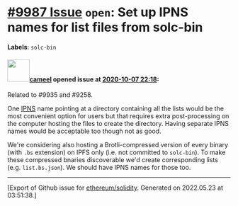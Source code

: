 # [\#9987 Issue](https://github.com/ethereum/solidity/issues/9987) `open`: Set up IPNS names for list files from solc-bin
**Labels**: `solc-bin`


#### <img src="https://avatars.githubusercontent.com/u/137030?v=4" width="50">[cameel](https://github.com/cameel) opened issue at [2020-10-07 22:18](https://github.com/ethereum/solidity/issues/9987):

Related to #9935 and #9258.

One [IPNS](https://docs.ipfs.io/concepts/ipns/) name pointing at a directory containing all the lists would be the most convenient option for users but that requires extra post-processing on the computer hosting the files to create the directory. Having separate IPNS names would be acceptable too though not as good.

We're considering also hosting a Brotli-compressed version of every binary (with `.bs` extension) on IPFS only (i.e. not committed to `solc-bin`). To make these compressed bnaries discoverable we'd create corresponding lists (e.g. `list.bs.json`). We should have IPNS names for those too.




-------------------------------------------------------------------------------



[Export of Github issue for [ethereum/solidity](https://github.com/ethereum/solidity). Generated on 2022.05.23 at 03:51:38.]
